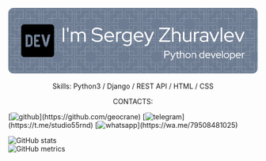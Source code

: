 <p align="center"><img src="https://github.com/geocrane/geocrane/blob/main/github-header-image(1).png"></p>
<p align="center">Skills: Python3 / Django / REST  API / HTML / CSS</p>

<p align="center">
CONTACTS:
</p>
[<img src='https://cdn.jsdelivr.net/npm/simple-icons@3.0.1/icons/github.svg' alt='github' height='40'>](https://github.com/geocrane)  [<img src='https://cdn.jsdelivr.net/npm/simple-icons@3.0.1/icons/telegram.svg' alt='telegram' height='40'>](https://t.me/studio55rnd)  [<img src='https://cdn.jsdelivr.net/npm/simple-icons@3.0.1/icons/whatsapp.svg' alt='whatsapp' height='40'>](https://wa.me/79508481025)
 

![GitHub stats](https://github-readme-stats.vercel.app/api?username=geocrane&show_icons=true)  
![GitHub metrics](https://metrics.lecoq.io/geocrane)  
